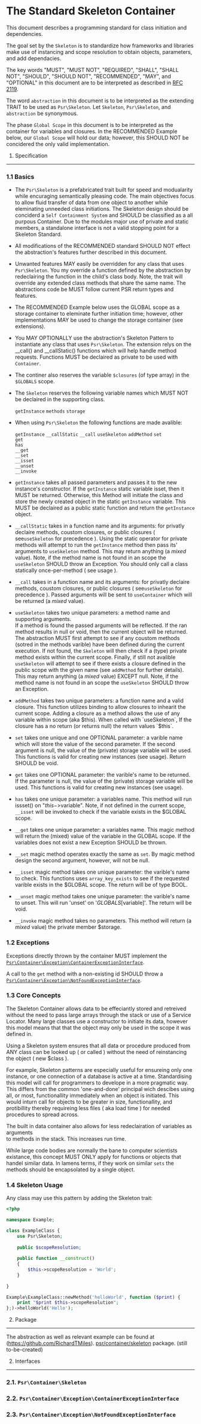 # The Standard Skeleton Container

This document describes a programming standard for class initiation and dependencies.

The goal set by the `Skeleton` is to standardize how frameworks and libraries make use of
instancing and scope resolution to obtain objects, parameters, and add dependacies. 

The key words "MUST", "MUST NOT", "REQUIRED", "SHALL", "SHALL NOT", "SHOULD",
"SHOULD NOT", "RECOMMENDED", "MAY", and "OPTIONAL" in this document are to be
interpreted as described in [RFC 2119][].

The word `abstraction` in this document is to be interpreted as the extending TRAIT
to be used as `Psr\Skeleton`. Let `Skeleton`, `Psr\Skeleton`, and `abstraction`
be synonymous.

The phase `Global Scope` in this document is to be interpreted as the container for 
variables and closures. In the RECOMMENDED Example below, our `Global Scope` will hold 
our data; however, this SHOULD NOT be concidered the only valid implementation.

[RFC 2119]: http://tools.ietf.org/html/rfc2119

1. Specification
-----------------

### 1.1 Basics

- The `Psr\Skeleton` is a prefabricated trait built for speed and modualarity 
  while encuraging semantically pleasing code. The main objectives focus to allow fluid 
  transfer of data from one object to another while eleminating unneeded class initiations. 
  The Skeleton design should be conciderd a `Self Containment System` and SHOULD be 
  classified as a all purpous Container. Due to the modules major use of private and 
  static members, a standalone interface is not a valid stopping point for a Skeleton Standard. 

- All modifications of the RECOMMENDED standard SHOULD NOT effect the abstraction's features 
  further described in this document. 
  
- Unwanted features MAY easily be overridden for any class that uses `Psr\Skeleton`.
  You my override a function defined by the abstraction by redeclairing the function 
  in the child's class body. Note, the trait will override any extended class methods that 
  share the same name. The abstractions code be MUST follow current PSR return types 
  and features.
  
- The RECOMMENDED Example below uses the GLOBAL scope as a storage container to eleminate further 
  initiation time; however, other implementations MAY be used to change the storage container 
  (see extensions). 
   
- You MAY OPTIONALLY use the abstraction's Skeleton Pattern to instantiate any class that uses `Psr\Skeleton`. 
  The extension relys on the __call() and __callStatic() functions which will help handle method requests.
  Functions MUST be declaired as private to be used with `Container`.
  
- The continer also reserves the variable `$closures` (of type array) in the `$GLOBALS` scope.

- The `Skeleton` reserves the following variable names which MUST NOT be declaired in the supporting class.
    
    `getInstance`
    `methods`
    `storage`
    
- When using `Psr\Skeleton` the following functions are made avalible: 

    `getInstance` 
    `__callStatic` 
    `__call`
    `useSkeleton`
    `addMethod` 
     `set`   
     `get`   
     `has`   
    `__get`     
    `__set`    
    `__isset`    
    `__unset`   
    `__invoke` 
      
      
- `getInstance` takes all passed parameters and passes it to the new instance's constructor.
   If the `getInstance` static variable isset, then it MUST be returned. Otherwise, this Method will initiate 
   the class and store the newly created object in the static `getInstance` variable. This 
   MUST be declaired as a public static function and return the `getInstance` object.

- `__callStatic` takes in a function name and its arguments: for privatly declaire methods, 
   coustom closures, or public closures ( see`useSkeleton` for precedence ). Using the static 
   operator for private methods will attempt to run the `getInstance` method then pass its' 
   arguments to `useSkeleton` method. This may return anything (a *mixed* value). Note, if 
   the method name is not found in an scope the `useSkeleton` SHOULD throw an Exception. 
   You should only call a class statically once-per-method ( see usage ).

- `__call` takes in a function name and its arguments: for privatly declaire methods, 
   coustom closures, or public closures ( see`useSkeleton` for precedence ). Passed 
   arguments will be sent to `useContainer` which will be returned (a *mixed* value).

- `useSkeleton` takes two unique parameters: a method name and supporting arguments.  
   If a method is found the passed arguments will be reflected. 
   If the ran method results in null or void, then the current object will be returned.
   The abstraction MUST first attempt to see if any coustom methods (sotred in the methods varible)
   have been defined during the current execution. If not found, the `Skeleton` will then check
   if a (type) private method exists within the current scope. Finally, if still not avalible
   `useSkeleton` will attempt to see if there exists a closure defined in the public scope 
   with the given name (see `addMethod` for further details). This may return anything 
   (a *mixed* value) EXCEPT null. Note, if the method name is not found in an scope the 
   `useSkeleton` SHOULD throw an Exception. 

- `addMethod` takes two unique parameters: a function name and a valid closure.
   This function utilizes binding to allow closures to inhearit the current scope.
   Adding a closure as a method allows the use of any variable within scope (aka $this).
   When called with `useSkeleton`, If the closure has a no return (or returns null) 
   the return values `$this`.
  
- `set` takes one unique and one OPTIONAL parameter: a varible name which will store 
   the value of the second parameter. If the second argument is null, the value of the
   (private) storage variable will be used. This functions is valid for creating new 
   instances (see usage). Return SHOULD be void.
   
- `get` takes one OPTIONAL parameter: the varible's name to be returned.
   If the parameter is null, the value of the (private) storage variable will be used. 
   This functions is valid for creating new instances (see usage).
   
- `has` takes one unique parameter: a variables name. This method will run issset() on 
   "$this->$variable". Note, if not defined in the current scope, `__isset` will be invoked
   to check if the variable exists in the $GLOBAL scope. 
   
- `__get` takes one unique parameter: a variables name. This magic method will return 
   the (mixed) value of the variable in the GLOBAL scope. If the variables does not 
   exist a new Exception SHOULD be thrown.

- `__set` magic method operates exactly the same as `set`. 
   By magic method design the second argument, however, will not be null.

- `__isset` magic method takes one unique parameter: the varible's name to check. 
   This functions uses `array_key_exists` to see if the requested varible exists in 
   the $GLOBAL scope. The return will be of type BOOL.
   
- `__unset` magic method takes one unique parameter: the varible's name to unset. 
   This will run 'unset' on '$GLOBALS[$variable]'. The return will be void.
   
- `__invoke` magic method takes no parameters. This method will return (a *mixed* value) the 
   private member $storage. 


### 1.2 Exceptions

Exceptions directly thrown by the container MUST implement the
[`Psr\Container\Exception\ContainerExceptionInterface`](#container-exception).

A call to the `get` method with a non-existing id SHOULD throw a
[`Psr\Container\Exception\NotFoundExceptionInterface`](#not-found-exception).

### 1.3 Core Concepts

The Skeleton Container allows data to be effeciantly stored and retreived without 
the need to pass large arrays through the stack or use of a Service Locator. Many
large classes use a constructor to initiate its data, however this model means that
that the object may only be used in the scope it was defined in. 

Using a Skeleton system ensures that all data or procedure produced from ANY class 
can be looked up ( or called ) without the need of reinstancing the object ( new $class ).

For example, Skeleton patterns are especially useful for ensureing only one instance, 
or one connection of a database is active at a time. Standardising this model will 
call for programmers to develope in a more pragmatic way. This differs from the 
common 'one-and-done' principal wich descibes using all, or most, functionallity immediately 
when an object is initiated. This would inturn call for objects to be greater in size, 
functionallity, and protibillity thereby requireing less files ( aka load time ) 
for needed procedures to spread across. 

The built in data container also allows for less redeclairation of variables as arguments  
to methods in the stack. This increases run time.

While large code bodies are normally the bane to computer scientists existance, this
concept MUST ONLY apply for functions or objects that handel similar data. In lamens
terms, if they work on similar `sets` the methods should be encapsolated by a single object. 

### 1.4 Skeleton Usage

Any class may use this pattern by adding the Skeleton trait:

```php
<?php

namespace Example;

class ExampleClass {
    use Psr\Skeleton;
    
    public $scopeResolution;
    
    public function __construct()
    {
        $this->scopeResolution = 'World';
    }
    
}

Example\ExampleClass::newMethod('helloWorld', function ($print) {
    print "$print $this->scopeResolution";
};)->helloWorld('Hello');

```

2. Package
----------

The abstraction as well as relevant example can be found at (https://github.com/RichardTMiles).
[psr/container/skeleton](https://github.com/RichardTMiles) package. (still to-be-created)

2. Interfaces
-------------

<a name="container-interface"></a>
### 2.1. `Psr\Container\Skeleton`


<a name="container-exception"></a>
### 2.2. `Psr\Container\Exception\ContainerExceptionInterface`


<a name="not-found-exception"></a>
### 2.3. `Psr\Container\Exception\NotFoundExceptionInterface`

